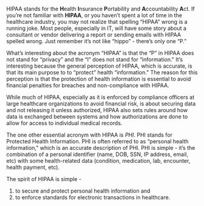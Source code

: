 HIPAA stands for the **H**ealth **I**nsurance **P**ortability and **A**ccountability **A**ct. If you’re not familiar with **HIPAA**, or you haven’t spent a lot of time in the healthcare industry, you may not realize that spelling “HIPAA” wrong is a running joke. Most people, especially in IT, will have some story about a consultant or vendor delivering a report or sending emails with HIPAA spelled wrong. Just remember it’s not like “hippo” - there’s only one “P."

What’s interesting about the acronym “HIPAA” is that the “P” in HIPAA does not stand for “privacy” and the “I” does not stand for “information." It’s interesting because the general perception of HIPAA, which is accurate, is that its main purpose to to “protect” health “information." The reason for this perception is that the protection of health information is essential to avoid financial penalties for breaches and non-compliance with HIPAA.

While much of HIPAA, especially as it is enforced by compliance officers at large healthcare organizations to avoid financial risk, is about securing data and not releasing it unless authorized, HIPAA also sets rules around how data is exchanged between systems and how authorizations are done to allow for access to individual medical records.

The one other essential acronym with HIPAA is *PHI*. PHI stands for Protected Health Information. PHI is often referred to as “personal health information," which is an accurate description of PHI. PHI is simple - it’s the combination of a personal identifier (name, DOB, SSN, IP address, email, etc) with some health-related data (condition, medication, lab, encounter, health payment, etc).

The spirit of HIPAA is simple -
1. to secure and protect personal health information and
2. to enforce standards for electronic transactions in healthcare.
